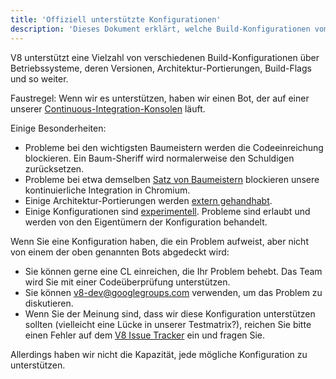 ```yaml
---
title: 'Offiziell unterstützte Konfigurationen'
description: 'Dieses Dokument erklärt, welche Build-Konfigurationen vom V8-Team gewartet werden.'
---
```

V8 unterstützt eine Vielzahl von verschiedenen Build-Konfigurationen über Betriebssysteme, deren Versionen, Architektur-Portierungen, Build-Flags und so weiter.

Faustregel: Wenn wir es unterstützen, haben wir einen Bot, der auf einer unserer [Continuous-Integration-Konsolen](https://ci.chromium.org/p/v8/g/main/console) läuft.

Einige Besonderheiten:

- Probleme bei den wichtigsten Baumeistern werden die Codeeinreichung blockieren. Ein Baum-Sheriff wird normalerweise den Schuldigen zurücksetzen.
- Probleme bei etwa demselben [Satz von Baumeistern](https://chromium.googlesource.com/infra/infra/+/main/infra/services/lkgr_finder/config/v8_cfg.pyl) blockieren unsere kontinuierliche Integration in Chromium.
- Einige Architektur-Portierungen werden [extern gehandhabt](/docs/ports).
- Einige Konfigurationen sind [experimentell](https://ci.chromium.org/p/v8/g/experiments/console). Probleme sind erlaubt und werden von den Eigentümern der Konfiguration behandelt.

Wenn Sie eine Konfiguration haben, die ein Problem aufweist, aber nicht von einem der oben genannten Bots abgedeckt wird:

- Sie können gerne eine CL einreichen, die Ihr Problem behebt. Das Team wird Sie mit einer Codeüberprüfung unterstützen.
- Sie können [v8-dev@googlegroups.com](mailto:v8-dev@googlegroups.com) verwenden, um das Problem zu diskutieren.
- Wenn Sie der Meinung sind, dass wir diese Konfiguration unterstützen sollten (vielleicht eine Lücke in unserer Testmatrix?), reichen Sie bitte einen Fehler auf dem [V8 Issue Tracker](https://bugs.chromium.org/p/v8/issues/entry) ein und fragen Sie.

Allerdings haben wir nicht die Kapazität, jede mögliche Konfiguration zu unterstützen.
